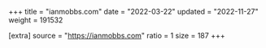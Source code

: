 +++
title = "ianmobbs.com"
date = "2022-03-22"
updated = "2022-11-27"
weight = 191532

[extra]
source = "https://ianmobbs.com"
ratio = 1
size = 187
+++
